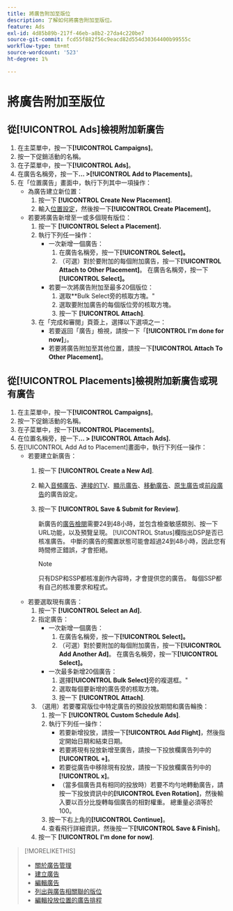 ```yaml
---
title: 將廣告附加至版位
description: 了解如何將廣告附加至版位。
feature: Ads
exl-id: 4d85b89b-217f-46eb-a8b2-27da4c220be7
source-git-commit: fcd55f882f56c9eacd82d554d30364400b99555c
workflow-type: tm+mt
source-wordcount: '523'
ht-degree: 1%

---
```


# 將廣告附加至版位

## 從[!UICONTROL Ads]檢視附加新廣告

1. 在主菜單中，按一下&#x200B;**[!UICONTROL Campaigns]**。
1. 按一下促銷活動的名稱。
1. 在子菜單中，按一下&#x200B;**[!UICONTROL Ads]**。
1. 在廣告名稱旁，按一下&#x200B;**... >[!UICONTROL Add to Placements]**。
1. 在「位置廣告」畫面中，執行下列其中一項操作：
   * 為廣告建立新位置：
      1. 按一下 **[!UICONTROL Create New Placement]**.
      1. 輸入[位置設定](/help/dsp/campaign-management/placements/placement-settings.md)，然後按一下&#x200B;**[!UICONTROL Create Placement]**。
   * 若要將廣告新增至一或多個現有版位：
      1. 按一下 **[!UICONTROL Select a Placement].**
      1. 執行下列任一操作：
         * 一次新增一個廣告：
            1. 在廣告名稱旁，按一下&#x200B;**[!UICONTROL Select]。**
            1. （可選）對於要附加的每個附加廣告，按一下&#x200B;**[!UICONTROL Attach to Other Placement]**。 在廣告名稱旁，按一下&#x200B;**[!UICONTROL Select]。**
         * 若要一次將廣告附加至最多20個版位：
            1. 選取**Bulk Select旁的核取方塊。&quot;
            1. 選取要附加廣告的每個版位旁的核取方塊。
            1. 按一下 **[!UICONTROL Attach]**.
      1. 在「完成和審閱」頁簽上，選擇以下選項之一：
         * 若要返回「廣告」檢視，請按一下「**[!UICONTROL I'm done for now]**」。
         * 若要將廣告附加至其他位置，請按一下&#x200B;**[!UICONTROL Attach To Other Placement]**。

## 從[!UICONTROL Placements]檢視附加新廣告或現有廣告

1. 在主菜單中，按一下&#x200B;**[!UICONTROL Campaigns]**。
1. 按一下促銷活動的名稱。
1. 在子菜單中，按一下&#x200B;**[!UICONTROL Placements]**。
1. 在位置名稱旁，按一下&#x200B;**... > [!UICONTROL Attach Ads].**
1. 在[!UICONTROL Add Ad to Placement]畫面中，執行下列任一操作：
   * 若要建立新廣告：
      1. 按一下 **[!UICONTROL Create a New Ad]**.
      1. 輸入[音頻廣告](ad-settings-audio.md)、[連接的TV](ad-settings-connected-tv.md)、[顯示廣告](ad-settings-display.md)、[移動廣告](ad-settings-mobile.md)、[原生廣告](ad-settings-native.md)或[前段廣告](ad-settings-pre-roll.md)的廣告設定。
      1. 按一下 **[!UICONTROL Save & Submit for Review]**.

         新廣告的[廣告檢閱](ad-about.md)需要24到48小時，並包含檢查敏感類別、按一下URL功能，以及預覽呈現。 [!UICONTROL Status]欄指出DSP是否已核准廣告。 中斷的廣告的擱置狀態可能會超過24到48小時，因此您有時間修正錯誤，才會拒絕。

         >[!NOTE]
         >
         >只有DSP和SSP都核准創作內容時，才會提供您的廣告。 每個SSP都有自己的核准要求和程式。
   * 若要選取現有廣告：
      1. 按一下 **[!UICONTROL Select an Ad].**
      1. 指定廣告：
         * 一次新增一個廣告：
            1. 在廣告名稱旁，按一下&#x200B;**[!UICONTROL Select]。**
            1. （可選）對於要附加的每個附加廣告，按一下&#x200B;**[!UICONTROL Add Another Ad]**。 在廣告名稱旁，按一下&#x200B;**[!UICONTROL Select]。**
         * 一次最多新增20個廣告：
            1. 選擇&#x200B;**[!UICONTROL Bulk Select]**&#x200B;旁的複選框。&quot;
            1. 選取每個要新增的廣告旁的核取方塊。
            1. 按一下 **[!UICONTROL Attach]**.
      1. （選用）若要覆寫版位中特定廣告的預設投放期間和廣告輪換：
         1. 按一下 **[!UICONTROL Custom Schedule Ads]**.
         1. 執行下列任一操作：
            * 若要新增投放，請按一下&#x200B;**[!UICONTROL Add Flight]**，然後指定開始日期和結束日期。
            * 若要將現有投放新增至廣告，請按一下投放欄廣告列中的&#x200B;**[!UICONTROL +]**。
            * 若要從廣告中移除現有投放，請按一下投放欄廣告列中的&#x200B;**[!UICONTROL x]**。
            * （當多個廣告具有相同的投放時）若要不均勻地轉動廣告，請按一下投放資訊中的&#x200B;**[!UICONTROL Even Rotation]**，然後輸入要以百分比旋轉每個廣告的相對權重。
總重量必須等於100。
         1. 按一下右上角的&#x200B;**[!UICONTROL Continue]**。
         1. 查看飛行詳細資訊，然後按一下&#x200B;**[!UICONTROL Save & Finish]**。
      1. 按一下 **[!UICONTROL I'm done for now]**.


>[!MORELIKETHIS]
>
>* [關於廣告管理](ad-about.md)
>* [建立廣告](ad-create.md)
>* [編輯廣告](ad-edit.md)
>* [列出與廣告相關聯的版位](ad-list-placements.md)
>* [編輯投放位置的廣告排程](/help/dsp/campaign-management/placements/placement-edit-ad-schedule.md)

